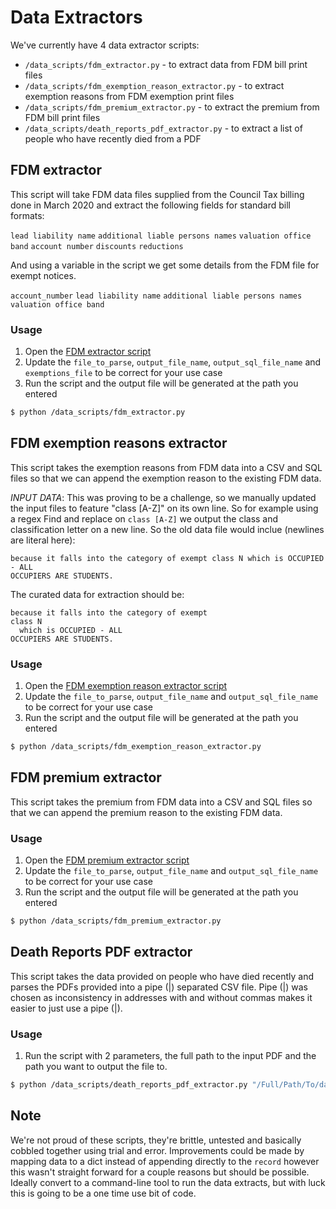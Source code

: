 # Data Extractors

We've currently have 4 data extractor scripts:

- `/data_scripts/fdm_extractor.py` - to extract data from FDM bill print files
- `/data_scripts/fdm_exemption_reason_extractor.py` - to extract exemption reasons from FDM exemption print files
- `/data_scripts/fdm_premium_extractor.py` - to extract the premium from FDM bill print files
- `/data_scripts/death_reports_pdf_extractor.py` - to extract a list of people who have recently died from a PDF

## FDM extractor

This script will take FDM data files supplied from the Council Tax billing done in March 2020 and extract the following fields for standard bill formats:

`lead liability name`
`additional liable persons names`
`valuation office band`
`account number`
`discounts`
`reductions`

And using a variable in the script we get some details from the FDM file for exempt notices.

`account_number`
`lead liability name`
`additional liable persons names`
`valuation office band`

### Usage

1. Open the [FDM extractor script](./fdm_extractor.py)
2. Update the `file_to_parse`, `output_file_name`, `output_sql_file_name` and `exemptions_file` to be correct for your use case
3. Run the script and the output file will be generated at the path you entered
```bash
$ python /data_scripts/fdm_extractor.py
```

## FDM exemption reasons extractor

This script takes the exemption reasons from FDM data into a CSV and SQL
files so that we can append the exemption reason to the existing FDM
data.

*INPUT DATA*: This was proving to be a challenge, so we manually updated the
input files to feature "class [A-Z]" on its own line. So for example
using a regex Find and replace on `class [A-Z]` we output the class and
classification letter on a new line. So the old data file would inclue
(newlines are literal here):

```
because it falls into the category of exempt class N which is OCCUPIED - ALL
OCCUPIERS ARE STUDENTS.
```
The curated data for extraction should be:
```
because it falls into the category of exempt
class N
  which is OCCUPIED - ALL
OCCUPIERS ARE STUDENTS.
```

### Usage

1. Open the [FDM exemption reason extractor script](./fdm_exemption_reason_extractor.py)
2. Update the `file_to_parse`, `output_file_name` and `output_sql_file_name` to be correct for your use case
3. Run the script and the output file will be generated at the path you entered
```bash
$ python /data_scripts/fdm_exemption_reason_extractor.py
```

## FDM premium extractor

This script takes the premium from FDM data into a CSV and SQL
files so that we can append the premium reason to the existing FDM
data.

### Usage

1. Open the [FDM premium extractor script](./fdm_premium_extractor.py)
2. Update the `file_to_parse`, `output_file_name` and `output_sql_file_name` to be correct for your use case
3. Run the script and the output file will be generated at the path you entered
```bash
$ python /data_scripts/fdm_premium_extractor.py
```

## Death Reports PDF extractor

This script takes the data provided on people who have died recently and parses
the PDFs provided into a pipe (|) separated CSV file.  Pipe (|) was chosen as
inconsistency in addresses with and without commas makes it easier to just use a
pipe (|).

### Usage

1. Run the script with 2 parameters, the full path to the input PDF and the path you want to output the file to.
```bash
$ python /data_scripts/death_reports_pdf_extractor.py "/Full/Path/To/data.pdf" "Full/Path/To/output.csv"
```

## Note

We're not proud of these scripts, they're brittle, untested and basically
cobbled together using trial and error. Improvements could be made by mapping
data to a dict instead of appending directly to the `record` however this wasn't
straight forward for a couple reasons but should be possible. Ideally convert to
a command-line tool to run the data extracts, but with luck this is going to be
a one time use bit of code.
